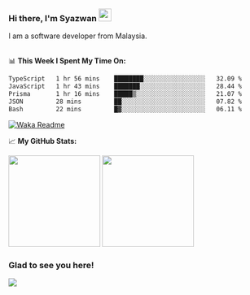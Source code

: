 ### Hi there, I'm Syazwan <img src="https://media.giphy.com/media/hvRJCLFzcasrR4ia7z/giphy.gif" width="25px">
I am a software developer from Malaysia.
<br/><br/>

📊 **This Week I Spent My Time On:**
<!--START_SECTION:waka-->

```txt
TypeScript   1 hr 56 mins    ████████░░░░░░░░░░░░░░░░░   32.09 %
JavaScript   1 hr 43 mins    ███████░░░░░░░░░░░░░░░░░░   28.44 %
Prisma       1 hr 16 mins    █████▒░░░░░░░░░░░░░░░░░░░   21.07 %
JSON         28 mins         ██░░░░░░░░░░░░░░░░░░░░░░░   07.82 %
Bash         22 mins         █▓░░░░░░░░░░░░░░░░░░░░░░░   06.11 %
```

<!--END_SECTION:waka-->
[![Waka Readme](https://github.com/syazwanz/syazwanz/actions/workflows/wakatime.yml/badge.svg)](https://github.com/syazwanz/syazwanz/actions/workflows/wakatime.yml)

📈 **My GitHub Stats:**

<p>
  <img height="180em" src="https://github-readme-stats.vercel.app/api?username=syazwanz&show_icons=true&hide_border=false&&count_private=true&include_all_commits=true" />
  <img height="180em" src="https://github-readme-stats.vercel.app/api/top-langs/?username=syazwanz&exclude_repo=KNN-Image-Classification&show_icons=true&hide_border=false&layout=compact&langs_count=8"/>
</p>

### Glad to see you here!
![](https://visitor-badge.glitch.me/badge?page_id=syazwanz.syazwanz)
